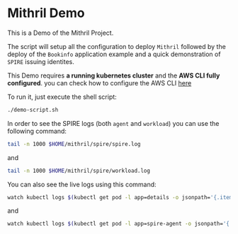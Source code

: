 # Mithril Demo

This is a Demo of the Mithril Project.

The script will setup all the configuration to deploy `Mithril` followed by the deploy of the `Bookinfo` application example and a quick demonstration of `SPIRE` issuing identites.

This Demo requires **a running kubernetes cluster** and the **AWS CLI fully configured**. you can check how to configure the AWS CLI [here](https://hpe-my.sharepoint.com/:w:/p/nathalia-satie_gomazako/EWJDgqIyzTNDrkPDkGB94L0BRNN4ZAG_mUBx1mT9i6dNzg?e=4fm7zp)

To run it, just execute the shell script:
```bash
./demo-script.sh
```
In order to see the SPIRE logs (both `agent` and `workload`) you can use the following command:

```bash
tail -n 1000 $HOME/mithril/spire/spire.log
```
and
```bash
tail -n 1000 $HOME/mithril/spire/workload.log
```

You can also see the live logs using this command:
```bash
watch kubectl logs $(kubectl get pod -l app=details -o jsonpath='{.items[0].metadata.name}') -c istio-proxy
```
and

```bash
watch kubectl logs $(kubectl get pod -l app=spire-agent -o jsonpath='{.items[0].metadata.name}' -n spire) -n spire
```